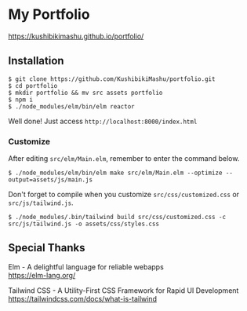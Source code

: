 # My Portfolio

https://kushibikimashu.github.io/portfolio/

## Installation

```
$ git clone https://github.com/KushibikiMashu/portfolio.git
$ cd portfolio
$ mkdir portfolio && mv src assets portfolio
$ npm i
$ ./node_modules/elm/bin/elm reactor
```

Well done! Just access `http://localhost:8000/index.html`

### Customize
After editing `src/elm/Main.elm`, remember to enter the command below.

```
$ ./node_modules/elm/bin/elm make src/elm/Main.elm --optimize --output=assets/js/main.js
```

Don't forget to compile when you customize `src/css/customized.css` or `src/js/tailwind.js`.

```
$ ./node_modules/.bin/tailwind build src/css/customized.css -c src/js/tailwind.js -o assets/css/styles.css
```

## Special Thanks

Elm - A delightful language for reliable webapps<br>
https://elm-lang.org/

Tailwind CSS - A Utility-First CSS Framework for Rapid UI Development<br>
https://tailwindcss.com/docs/what-is-tailwind
